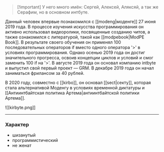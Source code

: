 >[!important] У него много имён: 
>Сергей, Алексей, Аляксяй, а так же Серафим, но в основном интбуте.

Данный человек впервые познакомился с [[modeng|моденге]] 27 июня 2019 года. В процессе изучения искусства программирования он активно использовал видеоролики, посвященные созданию читов, а также ознакомился с литературой, такой как [[modpebook|ModPE Book]]. В результате своего обучения он применял 100 последовательных операторов if вместо одного оператора '>' в условиях программирования. Однако осенью 2019 года он достиг значительного прогресса, освоив концепции циклов и условий и смог заменить 100 if на '>'. В августе 2019 года он основал компанию intbyte и выпустил свой первый проект — GRM. В декабре 2019 года он начал заниматься фрилансом за 40 рублей. 

В 2020 году, совместно с [[kirbo]], он основал [[sect|секту]], которая стала альтернативой Моденгу в условиях временной диктатуры и [[Антиинтбайтская политика Артема|антиинтбайтской политики Артема]].

![[kirbyte.png]]

---
### Характер

- шизанутый
- программистический
- не женат